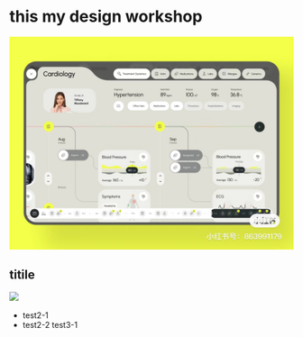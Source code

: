 # this my design workshop 
![](test.JPG)
## titile
![](https://central.github.com/deployments/desktop/desktop/latest/darwin)
* test2-1
* test2-2
   test3-1
